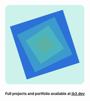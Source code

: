 <a href="https://github.com/jb3/fractal"><img width="256px" src="fractal-20251031-152340.png"/></a>

<sub>**Full projects and portfolio available at [jb3.dev](https://jb3.dev/)**</sub>
